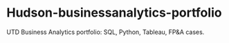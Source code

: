 # Hudson-businessanalytics-portfolio
UTD Business Analytics portfolio: SQL, Python, Tableau, FP&amp;A cases.

